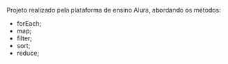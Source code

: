 Projeto realizado pela plataforma de ensino Alura, abordando os métodos: 
- forEach;
- map;
- filter;
- sort;
- reduce;
